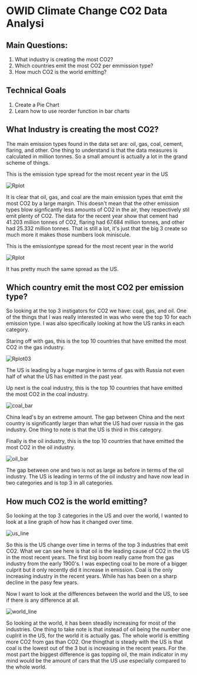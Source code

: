 # OWID Climate Change CO2 Data Analysi

## Main Questions:
1. What industry is creating the most CO2?
2. Which countries emit the most CO2 per emmission type?
3. How much CO2 is the world emitting? 

## Technical Goals
1. Create a Pie Chart
2. Learn how to use reorder function in bar charts

## What Industry is creating the most CO2?

The main emission types found in the data set are: oil, gas, coal, cement, flaring, and other. One thing to understand is that the data measures is calculated in million tonnes. So a small amount is actually a lot in the grand scheme of things. 

This is the emission type spread for the most recent year in the US


![Rplot](https://user-images.githubusercontent.com/77668770/207967868-e74edb83-5fe3-4980-8853-1cb75d72c31c.png)

It is clear that oil, gas, and coal are the main emission types that emit the most CO2 by a large margin. This doesn't mean that the other emission types blow signficantly less amounts of CO2 in the air, they respectively stil emit plenty of CO2. The data for the recent year show that cement had 41.203 million tonnes of CO2, flaring had 67.684 million tonnes, and other had 25.332 million tonnes. That is still a lot, it's just that the big 3 create so much more it makes those numbers look miniscule. 

This is the emissiontype spread for the most recent year in the world

![Rplot](https://user-images.githubusercontent.com/77668770/207968053-2068bd60-fab3-4313-99bd-16714348a40f.png)

It has pretty much the same spread as the US. 

## Which country emit the most CO2 per emission type?

So looking at the top 3 instigators for CO2 we have: coal, gas, and oil. One of the things that I was really interested in was who were the top 10 for each emission type. I was also specifically looking at how the US ranks in each category. 

Staring off with gas, this is the top 10 countries that have emitted the most CO2 in the gas industry. 

![Rplot03](https://user-images.githubusercontent.com/77668770/207968444-be795865-e736-4f20-896f-62966f2a60ca.png)

The US is leading by a huge margine in terms of gas with Russia not even half of what the US has emitted in the past year. 

Up next is the coal industry, this is the top 10 countries that have emitted the most CO2 in the coal industry. 

![coal_bar](https://user-images.githubusercontent.com/77668770/207968745-b6be1670-a9b7-4899-8f3a-56686b2e00a2.png)

China lead's by an extreme amount. The gap between China and the next country is significantly larger than what the US had over russia in the gas industry. One thing to note is that the US is third in this category. 

Finally is the oil industry, this is the top 10 countries that have emitted the most CO2 in the oil industry. 

![oil_bar](https://user-images.githubusercontent.com/77668770/207969063-899f4a36-f08d-406a-bc85-9bf4baf57617.png)

The gap between one and two is not as large as before in terms of the oil industry. The US is leading in terms of the oil industry and have now lead in two categories and is top 3 in all categories. 

## How much CO2 is the world emitting?
So looking at the top 3 categories in the US and over the world, I wanted to look at a line graph of how has it changed over time.

![us_line](https://user-images.githubusercontent.com/77668770/207969317-5785dd89-0d3a-4571-8c0c-92f6684acfac.png)

So this is the US change over time in terms of the top 3 industries that emit CO2. What we can see here is that oil is the leading cause of CO2 in the US in the most recent years. The first big boom really came from the gas industry from the early 1900's. I was expecting coal to be more of a bigger culprit but it only recently did it increase in emission. Coal is the only increasing industry in the recent years. While has has been on a sharp decline in the pasy few years. 

Now I want to look at the differences between the world and the US, to see if there is any difference at all.

![world_line](https://user-images.githubusercontent.com/77668770/207970208-474ca116-537a-46ca-8c76-7b179100f36f.png)

So looking at the world, it has been steadily increasing for most of the industries. One thing to take note is that instead of oil being the number one cuplrit in the US, for the world it is actually gas. The whole world is emitting more CO2 from gas than CO2. One thingthat is steady with the US is that coal is the lowest out of the 3 but is increasing in the recent years. For the most part the biggest difference is gas topping oil, the main indicator in my mind would be the amount of cars that the US use especially compared to the whole world. 


